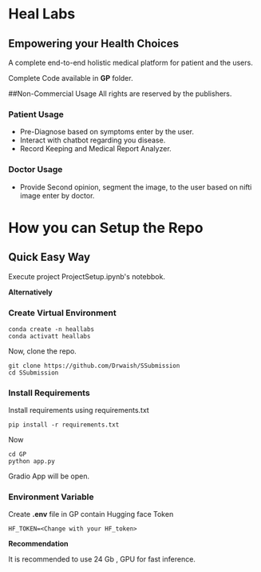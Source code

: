 # Heal Labs 
## Empowering your Health Choices


A complete end-to-end holistic medical platform for patient and the users.

Complete Code available in **GP** folder. 

##Non-Commercial Usage
All rights are reserved by the publishers.

### Patient Usage  
- Pre-Diagnose based on symptoms enter by the user.
- Interact with chatbot regarding  you disease.
- Record Keeping and Medical Report Analyzer.

### Doctor Usage
- Provide Second opinion, segment the image,  to the user based on nifti image enter by doctor.

# How you can Setup the Repo

## Quick Easy Way

Execute project ProjectSetup.ipynb's notebbok.

**Alternatively**

### Create Virtual Environment
```
conda create -n heallabs
conda activatt heallabs
```
Now, clone the repo.
```
git clone https://github.com/Drwaish/SSubmission
cd SSubmission
```
### Install Requirements
Install requirements  using requirements.txt
```
pip install -r requirements.txt
```
Now 
```
cd GP
python app.py
```
Gradio App will be open.

### Environment Variable
Create **.env** file in GP contain Hugging face Token
```
HF_TOKEN=<Change with your HF_token>
```


**Recommendation**

It is recommended to use 24 Gb , GPU for fast inference. 


